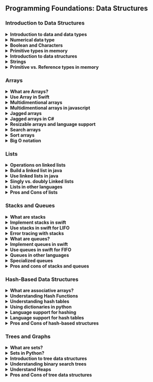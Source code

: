 ## Programming Foundations: Data Structures

### Introduction to Data Structures
<details>
    <summary><strong>Introduction to data and data types</strong></summary>
    <strong>Data Type:</strong> An attribute of data that describes the values it can have and how the data can be used
    <br>
    <br>
    Data is information that is stored or processed by a computer
    <br>
    <strong>Common Types of Data</strong>
    <br>
    <ul>
        <li>Numbers</li>
        <li>Letters</li>
        <li>True (1)</li>
        <li>False (0)</li>
    </ul>
</details>
<details>
    <summary><strong>Numerical data type</strong></summary>
    <strong>Two Types</strong>
    <ul>
        <li><strong>whole numbers: </strong>short - long - int</li>
        <li><strong>decimal numbers: </strong>double - float</li>
    </ul>
    <br>
    <strong>what the difference between each of these data types?</strong>
    <br>
    is the precision with which they store their values, in other words, <strong>the difference is the range of numerical values that data type can store.</strong>
    <br>
    <br>
    <strong>Whole Numbers</strong>
    <table>
        <tr>
            <td> Short </td>
            <td> -32,768 to 32,767 </td>
            <td> 16 bits </td>
        </tr>
        <tr>
            <td> Int </td>
            <td> ~-3 billion to ~2 billion </td>
            <td> 32 bits </td>
        </tr>
            <tr>
            <td> Long </td>
            <td> -(2^63)  to (2^63) </td>
            <td> 64 bits </td>
        </tr>
    </table>
    <br>
    <strong>decimal Numbers</strong>
    <table>
    <tr>
        <td> Float </td>
        <td> ~7 decimal digits </td>
        <td> 32 bits </td>
    </tr>
    <tr>
        <td> Double </td>
        <td> ~16 decimal digits </td>
        <td> 64 bits </td>
    </tr>
    </table>
    <br>
    <br>
    <strong>few examples of what storing various numbers</strong>
    <table>
        <tr>
            <td>Floats in Java</td>
            <td>float x = 10.0f;</td>
        </tr>
        <tr>
            <td>Numbers in Javascript</td>
            <td>var myNum = 29</td>
        </tr>
        <tr>
            <td>Doubles in Swift</td>
            <td>var myNum:Double = 10.24</td>
        </tr>
    </table>
    <br>
    <br>
    <strong>signed and unsigned data</strong>
    <br>
    <ul>
        <li><strong>signed data type</strong>can store the positive and negative numbers </li>
        <li><strong>unsigned data type</strong>can store only the positive</li>
    </ul>
    <br>
    byte is 8 bit => each byte can represent a letter
</details>
<details>
    <summary><strong>Boolean and Characters</strong></summary>
    A Boolean is a true or false value.
    <br>
    <strong>Boolean in C#:</strong>
    <br>
    bool isLightOn = false;
    <br>
    <br>
    <strong>Boolean in Python:</strong>
    <br>
    isLightOn = true;
    <br>
    <br>
    <strong>A character in c++:</strong>
    <br>
    char firstInitial = 'K';
    <br>
    <br>
    <strong>A character in Kotlin:</strong>
    <br>
    val firstInitial: char = 'K';
    <br>
    <br>
    <ul>
        <li>C++ the char takes (8 bits)</li>
        <li>Kotlin the char takes (16 bits)</li>
    </ul>
</details>
<details>
    <summary><strong>Primitive types in memory</strong></summary>
    <strong>Primitive Types</strong>
    <br>
    <ul>
        <li>ints</li>
        <li>doubles</li>
        <li>longs</li>
        <li>floats</li>
        <li>shorts</li>
        <li>booleans</li>
        <li>chars</li>
    </ul>
</details>
<details>
    <summary><strong>Introduction to data structures</strong></summary>
    <strong>Data Structures:</strong>is a collection with defined way of accessing and sorting items is referenced data types.
    <br>
    are containers they allow us to combine several pieces of data into a single structure
    <br>
    - have a specialized way and format of organizing and storing these pieces.
    - Data structures give us organization, storage, and access.
    <br>
    <br>
    <strong>Why use a data structure?</strong>
    <br>
    we could have created individual variables for every student and store the appropriate number of pets each student has in each variable
    <br>
    <strong>what exact size of data structure</strong>
    <br>
    depends allocated space for structure Number of piece of data size of each data piece
    <br>
    <ul>
        <li>int numberOfPetsForStudent1 = 0;</li>
        <li>int numberOfPetsForStudent2 = 1;</li>
        <li>int numberOfPetsForStudent3 = 0;</li>
    </ul>
    <br>
    when we try to do anything with that data like compute the average number of pets each student has or try to find out which value is most common <strong>it will be very difficult because the variables are not linked in any way</strong>
    <br>
    <strong>So we need data structures because they help us connect and group our data</strong>
    <br>
    <br>
    Different data structures are not only desiged to organize and store data to suit a specific purpose but also give a way to access and work with that data in an efficient manner
    <br>

> Data structures give us organization storage and access
</details>
<details>
    <summary><strong>Strings</strong></summary>
    <strong>String</strong>
    <ul>
        <li>Is a Referenced data type</li>
        <li>Is a data type composed of a sequence of characters.</li>
        <li>It's a data type that's built out of another data type.</li>
        <li>Its implemented with a data structure</li>
    </ul>
    <br>
    <br>
    <strong>String in javascript:</strong>
    <br>
    var name = "Jessican"
    <br>
    <br>
    <strong>String in Python:</strong>
    <br>
    name = 'Jessica'
    <br>
    <br>
    <strong>What Exact Size of Data Structure Depends On</strong>
    <ul>
        <li>Allocated space for structure</li>
        <li>Number of pieces of data</li>
        <li>Size of each data piece</li>
    </ul>
</details>
<details>
    <summary><strong>Primitive vs. Reference types in memory</strong></summary>
    primitive types that take up a specific amount of bits
    <br>
    <br>
    Data structures are different because the amount of space they take up often depends on how they are allocated, initialized and maintained
    <br>
    <br>
    <strong>Referenced Types (variableName -> memoryAddress -> value)</strong>
    <br>
    <ul>
        <li>Strings</li>
        <li>Data structures</li>
    </ul>
    <br>
    <strong>Primitive Types (variableName -> data)</strong>
    <br>
    <ul>
        <li>int</li>
        <li>boolean</li>
        <li>character</li>
        <li>float</li>
        <li>double</li>
        <li>short</li>
        <li>long</li>
    </ul>
    <br>
    Each Programming language determines what access you have to memory management tools
    <br>
    C++ (manage pointers, memory, and data)
</details>

### Arrays
<details>
    <summary><strong>What are Arrays?</strong></summary>
    <strong>Array:</strong> Collection of elements, where each item is identified by an index or key
    <br>
    <strong>Data Structure:</strong>A Collection with a defined way of accessing and storing items
</details>
<details>
    <summary><strong>Use Array in Swift</strong></summary>

```
var perStudentPetCount = [0, 1, 2, 3, 0, 2, 6, 2, 3, 1, 2, 3, 4, 0, 1, 2, 1, 0]
var numOfStudent = perStudentPetCount.count


print(perStudentPetCount[2])
// print(perStudentPetCount[200])
print(numOfStudent)


// for loop example
var sum = 0
for individualPetCount in perStudentPetCount {
    sum = sum + individualPetCount
}
print(sum)


var average = sum / numOfStudent
print(average)
```
<br>
    every element in the array have an unique index the index start from 0
</details>
<details>
    <summary><strong>Multidimentional arrays</strong></summary>
    <br>
    with multidimentional array we can add the diemension of a column
    <br>
    <strong>Appetizers:</strong> Salad - Soup - Cheese Plate
    <br>
    <strong>Main Courses:</strong> Chicken - Salmon - Lasagna
    <br>
    <br>
    <table>
        <tr>
            <td>(0,0)</td>
            <td>(0,1)</td>
            <td>(0,2)</td>
        </tr>
        <tr>
            <td>(1,0)</td>
            <td>(1,1)</td>
            <td>(1,2)</td>
        </tr>
    </table>
    <br>
     2d array is an array and every element in the array is an array itself The rule is that every inner array must have the same number of elements
</details>
<details>
    <summary><strong>Multidimentional arrays in javascript</strong></summary>

```
const dinnerChoices = [
    ["salad", "soup", "cheese plate"],
    ["Chicken", "Salmon", "Lasagna"],
]

let appIndex = 0
let mainDishIndex = 1

const firstApp = dinnerChoices[appIndex][0]
const secondApp =  dinnerChoices[appIndex][1]
const thirdMainDish = dinnerChoices[mainDishIndex][2]

console.log(firstApp)
console.log(secondApp)
console.log(thirdMainDish)

dinnerChoices[mainDishIndex][0] = "steak"
console.log(dinnerChoices[mainDishIndex][0])


console.log(dinnerChoices)
```
</details>
<details>
    <summary><strong>Jagged arrays</strong></summary>
    A jagged array can have elements of different dimensions and sizes
    <br>
    like multidimensional array but each inner array can have different number of elements
    <br>
    this means that if we're iterating through the array we'll need to access the length of each individual array because their sizes can be different.
</details>
<details>
    <summary><strong>Jagged arrays in C#</strong></summary>

```
using System;

class Program
{
    static void Main()
    {
        int[][] jagged = new int[3][];

        // set row 0
        jagged[0] = new int[2];
        jagged[0][0] = 8;
        jagged[0][1] = 10;

        // set row 1
        jagged[1] = new int[9];

        // set row 2
        jagged[2] = new int[4] {20, 30, 40, 50};

        Console.WriteLine("At row, col 0: " + jagged[2][0]);
        Console.WriteLine("At row, col 0: " + jagged[2][3]);

    }
}
```
</details>
<details>
    <summary><strong>Resizable arrays and language support</strong></summary>
    <strong>Java, C++</strong>
    <br>
    Basic arrays cannot be resized
    <br>
    <br>
    <strong>Ruby, Javascript</strong>
    <br>
    Basic arrays can be resized
    <br>
    <br>
    <strong>Java</strong>
    <br>
    <ul>
        <li><strong>Immutable:</strong> basic array data</li>
        <li><strong>Mutable:</strong> java classes give us resizable versions</li>
        <li><strong>ArrayList:</strong> comes with extra functionality</li>
    </ul>
    <br>
    <br>
    <strong>ArrayList and Data</strong>
    <br>
    <ul>
        <li>An arrayList is an array under the surface</li>
        <li>Fouce less on maintaining data structures and more on creating</li>
    </ul>
    <br>
    myArrayList.add(2, 10) --> insert the value 10 at index 2
    <br>
    <br>
    <strong>Add, push</strong> Adding to the back of the array
    <br>
    <strong>Remove, pop</strong> Removing from the back of the array
    <br>
    <br>
    <strong>Insert Functionality in Non-mutable Arrays</strong>
    <br>
    <table>
        <tr>
            <td><strong>Basic array in big enough</strong></td>
            <td><strong>Basic array is not big enough</strong></td>
        </tr>
        <tr>
            <td>Items are shuffeld down and new item is added</td>
            <td>All contents copied into a new, bigger basic array, and new items are also copied over with it</td>
        </tr>
    </table>
</details>
<details>
    <summary><strong>Search arrays</strong></summary>
    <strong>Input:</strong> object
    <br>
    <strong>Output:</strong> true/flase value or index
    <br>
    <br>
    <strong>How can we search?</strong>
    <br>
    <ul>
        <li>Check every item</li>
        <li>if match, return true</li>
        <li>If no match (after searching the entire structure), return false</li>
    </ul>
    <br>
    <strong>Example: Java</strong>
    <br>

```
Linear Search / Brute Force soultion in java
for (int i = 0; i < array.length; i++) {
    if item == array[i]{
        return true;
    }
    return false;
}
```
<br>
    <br>
    <strong>Array Search Reminders</strong>
    <br>
    <ul>
        <li>Linear search occurs behind the scences</li>
        <li>indexOf has no information about your data</li>
        <li>Check every element</li>
    </ul>
</details>
<details>
    <summary><strong>Sort arrays</strong></summary>
    <strong>Sorting with Programming Language</strong>
    <br>
    <ul>
        <li>Call sorting function to your collection of object</li>
        <li>Pass your data structure as a parameter to a sorting function</li>
    </ul>
    <br>
    when sorting objects you must define which attribute the objects will be sorted accordingly  this called Defining a comparator to sort
</details>
<details>
    <summary><strong>Big O notation</strong></summary>
    <strong>Big O Notation</strong> Notation used to describe the performance or complexity of an algorithm
    <br>
    classifies performance as the input size grows
    <br>
    "O" indicate the order of operation: time scale to perform an operation
    <br>
    It usually describes the worst case scenario of how long it takes to perform a given operation.
    <br>
    Many algorithms and data structures have more than one O inserting data, searching for data, deleting data, etc.
    <br>
    <br>
    <strong>Operations</strong>
    <br>
    <ul>
        <li>Access</li>
        <li>Updated</li>
        <li>Insert</li>
        <li>Search</li>
        <li>Delete</li>
        <li>Sort</li>
    </ul>
    <br>
    <strong>O(1) Time</strong>
    <br>
    <ul>
        <li>Consisitent duraiton of algorithm execution in same time (or space) regardless of the size of the input </li>
        <li>Also called "constant time"</li>
    </ul>
    <br>
    <strong>Outcomes: Insertion</strong>
    <br>
    Best-case-scenario --> Large enough array --> O(1) time (Constant time)
    <br>
    Worst-case-scenario --> Array is full --> O(n) time (linear time)
    <br>
    <br>
    <strong>Outcomes: Search</strong>
    <br>
    Best-case-scenario --> Compare to item --> O(1) time (Constant time)
    <br>
    Worst-case-scenario --> item does not exist --> O(n) time (linear time)
    <br>
    <br>
    <strong>Outcomes: Deletion</strong>
    <br>
    Best-case-scenario --> Locate and delete item --> O(1) time (Constant time)
    <br>
    Worst-case-scenario --> Search, then locate then delete item--> O(n) time (linear time)
    <br>
    <br>
    <strong>Sorting</strong>
    <br>
    <ul>
        <li>Insetion sort</li>
        <li>Merge sort</li>
        <li>Heap sort</li>
        <li>Bubble sort</li>
        <li>Bucket sort</li>
        <li>Radix sort</li>
    </ul>
</details>

### Lists
<details>
    <summary><strong>Operations on linked lists</strong></summary>
    <ul>
        <li>
          <strong>Add</strong>
          <br>
           To add an item, it's easiest to insert at the back or front of the list.
          <br>
           When inserting at the front, we can initialize the new node with the appropriate data and set the new node's next pointer to point to the first node.
          <br>
           When inserting at the back of the list, we take the last node of the list and set its next pointer to our new node.
          <br>
        </li>
        <li>
            <strong>Access</strong>
            <br>
            To access an item, we don't have to have an index like we do with an array.
            <br>
            This means we have to follow the pointers until we find the item we want to access.
        </li>
        <li>
            <strong>Delete</strong>
            <br>
            To delete an item, we first have to find the item and then, update the next pointer of the node preceding and following that node.
        </li>
        <li>
            <strong>Search</strong>
            <br>
            to search for an item We have to traverse through the entire list to find anode with a specific value or find out that the data does not even exist in the list.
        </li>
        <li>
            <strong>Insert</strong>
            <br>
            Let's say we wanted to add a train car somewhere else in the list.
            <br>
            We'd have to follow the pointers to that specific place and then update the pointers so that the previous train car points to our new train car and our new train car points to the next element.
        </li>
    </ul>
    <br>
    <strong>linked list:</strong>the elements of a linked list are not stored at contiguous locations. Instead, we link the elements using pointers.
    <br>
    is a linear collection of data elements called nodes contain reference to the next node in the list Hold whatever data the application needs
    <br>
    <br>
    <strong>node:</strong>contains data and a pointer to the next node the first item you add to the list called the head
</details>
<details>
    <summary><strong>Build a linked list in java</strong></summary>

```
// Linked List
public class LinkedListFromScratch {
    Node head;

    public void add(int data) {
        // LL is empty
        if (this.head == null){
            this.head = new Node(data);
        } else {
        // LL is not empty
            Node nodeToAdd = new Node(data);
            nodeToAdd.next = this.head;
            this.head = nodeToAdd;
        }
    }

    public static void main(String[] args) {
        LinkedListFromScratch myList = new LinkedListFromScratch();
        myList.add(10);
        myList.add(18);
        System.out.println(myList.head.data);
        System.out.println(myList.head.next.data);
    }
}

// Node
class Node {
    int data;
    Node next;

    Node(int d) {this.data = d; }
}
```
</details>
<details>
    <summary><strong>Use linked lists in java</strong></summary>

```
import java.util.LinkedList;

public class MyClass {
    public static void main(String args[]) {
        LinkedList travelBucketList = new LinkedList();

        // Add Items
        travelBucketList.add("santorini, Greece");
        travelBucketList.addFirst("Barcelona, Spain");
        travelBucketList.addLast("Tokyo, Japan");
        travelBucketList.add(2, "Galapagos Islands, Ecuador");
        System.out.println(travelBucketList);

        // Access
        System.out.println(travelBucketList.get(2));
        System.out.println(travelBucketList.getFirst());


        System.out.println(travelBucketList.contains("Barcelona, Spain"));

        // Remove Items
        travelBucketList.removeFirst();
        travelBucketList.removeLast();
        System.out.println(travelBucketList);

        travelBucketList.remove("santorini, Greece");
        travelBucketList.remove(0);
        System.out.println(travelBucketList);

    }
}
```
</details>
<details>
    <summary><strong>Singly vs. doubly Linked lists</strong></summary>
    <strong>Singly Linked</strong> they only have a pointer pointing to the next node in the list. with only a next pointer you can only traverse forward through a list you cannot go backwards
    <br>
    <strong>each item has point to the next item in the list</strong>
    <br>
    <br>
    <strong>doubly Linked</strong> we have a next and previous pointer and we can go through the list forward or backward
    <br>
    <strong>each item in the list has two pointers to the next and previous element </strong>
</details>
<details>
    <summary><strong>Lists in other languages</strong></summary>
    <strong>Java</strong>
    <br>
    <strong>java.util package</strong>
    <br>
    <ul>
        <strong>List interface</strong>
        <li>ArrayList class</li>
        <li>LinkedList class</li>
    </ul>
    <br>
    <br>
    <strong>ArrayList</strong>
    <br>
    <ul>
        <li>Has behavior of a list on the surface</li>
        <li>Stored as an array under the hood</li>
    </ul>
    <br>
    <br>
    <strong>C#</strong>
    <br>
    <ul>
        <strong>Systems.Collections</strong>
        <li>LinkedList</li>
    </ul>
    <br>
    <br>
    No built-in linked lists for swift, Ruby, and javascript
    <br>
    <br>
    <strong>Python</strong>
    <br>
    <ul>
        <li>Lists are resible arrays</li>
        <li>No built-in linked list implementaion</li>
    </ul>
</details>
<details>
    <summary><strong>Pros and Cons of lists</strong></summary>
    <strong>inserting and deleting</strong>
    <br>
    elements can be easily [inserted] and [removed] with O(1) performance
    <br>
    This is because linked lists have next pointers and do not need to be stored contiguously in memory
    <br>
    underlying memory doesn't need to be reorganized
    <br>
    <br>
    <strong>Cons:</strong>
    <br>
    <ul>
        <li>
            <strong>Access</strong>
            Can't do constant-time random item access
            <br>
            Item lookup[Access] is linear in time complexity (O(n))
            <br>
            because items don't have index or even keywords
        </li>
        <li>
            <strong>Updating</strong>
            take O(n) time
            <br>
            because we need to find the appropriate node and then update its value.
        </li>
        <li>
            <strong>Searching and deleting</strong>
            take linear, or O of N time in the worst case,
            <br>
            because we have to search for the element in order to find it, access it, and delete it
        </li>
    </ul>
    <br>
    Sorting: Merge sort is often preferred for sorting a linked list.
    <br>
    Other algorithms, such as quick sort and heap sort are not ideal because linked lists have slow, random access performance.
    <br>
    <br>
    In random access, we should be able to say an index and get the item at that slot immediately, like in array.
</details>

### Stacks and Queues
<details>
    <summary><strong>What are stacks</strong></summary>
    <strong>Stacks</strong> is an ordered series of objects just like a list but its intended use is slightly different we push objectives on to the stack and pop objects off of it
    <br>
    collection that support push and pop operations
    <br>
    stacks are great for programs where you need to reverse things
    <br>
    Stacks are also good for keeping track of state as things are pushed on and popped off the stacks
    <br>
    <strong>(LIFO)</strong> Last in, First out -> The last item pushed is the first one popped
    <br>
    <br>
    if you wanted to add or remove from the bottom of the stack, you would have to lift the entire stack in order to add that item.
    <br>
    This is why for stacks we add and remove from the top.
    <br>
    <br>
    <strong>stacks Uses</strong>
    <br>
    <ul>
        <li>Expression processing </li>
        <li>Backtracking: browser back stack, for example Error tracing </li>
    </ul>
    <br>
    <strong> Stacks are great for </strong>
    <br>
    <ul>
        <li>Reversing things </li>
        <li>Keeping track ot state </li>
        <li>Add/remove from the back of structure </li>
    </ul>
</details>
<details>
    <summary><strong>Implement stacks in swift</strong></summary>
    <strong>How do stacks work in code?</strong>
    <br>
    Stacks are essentially an ordered list with a specific wat of adding and removing items you can only add and remove from the top
</details>
<details>
    <summary><strong>Use stacks in swift for LIFO</strong></summary>

```
class Stack {
    var stackArray = [String]()

    // Push
    func push(item:String) {
        self.stackArray.append(item)
    }

    // Pop
    func pop()->String? {
        if self.stackArray.last != nil {
            let lastString = self.stackArray.last
            self.stackArray.removeLast()
            return lastString!
        } else {
            return nil
        }
    }

    // Peek
    func peek() -> String? {
        if self.stackArray.last != nil {
            return self.stackArray.last
        } else {
            return nil
        }
    }
}


var deck:Stack = Stack()

deck.push(item: "Heart : Queen")
deck.push(item: "Spade : Jake")
deck.push(item: "Heart : 9")
deck.push(item: "Diamond : 4")
print(deck.peek()!)
print(deck.peek()!)

var firstItemPopped = deck.pop()
var secondItemPopped = deck.pop()
print(firstItemPopped!)
print(secondItemPopped!)
```

</details>
<details>
    <summary><strong>Error tracing with stacks</strong></summary>
    <strong>Runtime stack keeps track of variables</strong> you currently have acces to and what subroutine or function you are in, whenever you get an error, an error message coming from the runtime stack usually appears and <strong>you can retrace your steps and find the error in your code</strong>
    <br>

```
import java.util.Stack;
public class MyClass {
    public static void main(String args[]){
        Stack myStack = new Stack();
        myStack.push("hi");
        myStack.pop();
        myStack.pop();
    }
}
```
</details>
<details>
    <summary><strong>What are queues?</strong></summary>
    <strong>Queues</strong> it is designed to have elements inserted at the end of the queue and elements removed from the beginning of the queue
    <br>
    collection that supports adding and removing - follow FIFO  rule - first in first out - first item added is the first item out
    <br>
    <br>
    <strong>Enqueue</strong> is when an item is added to a list
    <br>
    <strong>Dequeue</strong> is when an item is removed from the list
    <br>
    <strong>Peek</strong>See the first item in the queue without removing it
</details>
<details>
    <summary><strong>Implement queues in swift</strong></summary>
    <strong>Stack Functionality</strong>
    <ul>
        <li>Use the tools from the language</li>
        <li>Decide how the queue is implemented</li>
        <li>implement your own</li>
    </ul>
</details>
<details>
    <summary><strong>Use queues in swift for FlFO</strong></summary>

```
class Queue {
    var queueArray = [String]()

    // enqueue
    func enqueue(item:String) {
        self.queueArray.append(item)
    }

    // Pop
    func dequeue()->String? {
        if self.queueArray.first != nil {
            let firstString = self.queueArray.first
            self.queueArray.removeFirst()
            return firstString!
        } else {
            return nil
        }
    }

    // peek
    func peek() -> String? {
        if self.queueArray.first != nil {
            return self.queueArray.first
        } else {
            return nil
        }
    }
}


var myQueue = Queue()
myQueue.enqueue(item: "peggy")
myQueue.enqueue(item: "Larry")
myQueue.enqueue(item: "Serena")

print(myQueue.peek()!)
print(myQueue.peek()!)
var firstToLeave = myQueue.dequeue()
print(myQueue.peek()!)
```
</details>
<details>
    <summary><strong>Queues in other languages</strong></summary>
    <strong>C#</strong>
    <br>
    <ul>
        <li>Enqueue and dequeue</li>
    </ul>
    <br>
    <strong>Python</strong>
    <br>
    <ul>
        <li>put()</li>
        <li>get()</li>
    </ul>
    <br>
    <strong>Ruby and Javascript</strong>
    <br>
    <ul>
        <li>Dynamic arrays</li>
    </ul>
    <strong>C++</strong>
    <br>
    <ul>
        <li>push_back</li>
        <li>pop_front</li>
    </ul>
    <br>
</details>
<details>
    <summary><strong>Specialized queues</strong></summary>
    <strong>Priority Queue</strong>
    <br>
    <ul>
        <li>Each element has a priority associated with it</li>
        <li>if you add multiple items that have the same priority, they will queue as normal first-in, first-out order Not supported in all languages </li>
    </ul>
    <br>
    Java has priority queues
    <br>
    C++ has a priority container
    <br>
    <br>
    <storng>D-E-Q-U-E-K -> Double-ended queue</storng>
    <ul>
        <li>double-ended queue is like having a stack and a queue at the same time.</li>
        <li>have a collection of items and we can add new items to this, but we can choose to add and remove from either end.</li>
        <li>restriction is we can't remove from anywhere else in the collection. </li>
    </ul>
    <br>
    <br>
    Items can be added or removed from either end
    <br>
    <br>
    <strong>D-E-Q-U-E-K vs. DEQUEUE</strong>
    <br>
    <ul>
        <li>DEQUEK is a noun</li>
        <li>DEQUEUE is a verb</li>
    </ul>
    <br>
    <strong>D-E-Q-U-E-K Implementaion</strong>
    <br>
    <ul>
        <li>Java has an interface</li>
        <li>C++ has a container</li>
        <li>Python has a class</li>
        <li>No option in Ruby or .NET, but you can use linked lists or dynamic arrays as alternatives</li>
    </ul>

</details>
<details>
    <summary><strong>Pros and cons of stacks and queues</strong></summary>
    <strong>What Stack Are Great For</strong>
    <br>
    <ul>
        <li>Reversing things</li>
        <li>Keeping track of state</li>
        <li>Add/remove from back of a structure</li>
    </ul>
    <br>
    Stacks are best to help keep state
    <br>
    Stacks are advantageous for last in, first out
    <br>
    Queue are advantageous for first in, first out (FLFO)
</details>


### Hash-Based Data Structures

<details>
    <summary><strong>What are associative arrays?</strong></summary>
    <strong>Associative Array:</strong> Collection of key-value parirs
    <br>
    Example: Sacramento: California
    <br>
    <br>
    <strong>Associated Array Rules</strong>
    <br>
    <ul>
        <li>Key-Value paris are bound together</li>
        <li>Each key must be unique</li>
        <li>Order isn't important</li>
        <li>Values are accessed with the key</li>
        <li>Values do not need to be unique</li>
    </ul>
</details>
<details>
    <summary><strong>Understanding Hash Functions</strong></summary>
    <strong>Hashing:</strong> is a way of taking some raw data and mixing it together to form a smaller single piece of data
    <br>
    <strong>Hash Inputs</strong>
    <br>
    <ul>
        <li>Characters</li>
        <li>Objects</li>
        <li>Numbers</li>
    </ul>
    <br>
    <strong>what's so great about hash function? </strong>
    <br>
    hash function are not reversible they are one way.
    <br>
    This means you cannot feed the hash value into another function and get the original data back
    <br>
    <br>
    <strong>Benefite of Hashing</strong>
    <br>
    Example: let's say a bank has database of a bunch of usernames and passwords. then a hacker comes along and somehow gains access to the database and has access to this information. Obviously this would be very bad if the passwords were stored in plain text because now the hacker would have direct access to everyone's login information.
    <br>
    However, as a security measure you could store a hash of the passwords instead. then when someone logs in, you could put their password, the series of characters, through the hash function and see if the resulting hash value matches the hash value you have stored in the database
    <br>
    <br>
    <strong>ASCII:</strong> Numerical representation of text characters
    <br>
    Example: T = 116,  W = 119
    <br>
    <br>
    <strong>Collision:</strong> Anytime two inputs produce the same hash value - when two keys have the same hash value
    <br>
    <br>
    <strong>How Hashing Works</strong>
    <br>
    <ul>
        <li>Password: twentytwoever</li>
        <li>ASCII Value: 1463   </li>
    </ul>
</details>
<details>
    <summary><strong>Understanding hash tables</strong></summary>
    <strong>A Hash Table</strong> is an implementaiton of the <strong>associative array abstract data structure</strong>
    <br>
    <br>
    <strong>Adding Key-Value Paris</strong>
    <br>
    <ul>
        <li>Always added as a set</li>
        <li>
            Keywords vary be language
            <ul>
                <li>Put</li>
                <li>Add</li>
                <li>Insert</li>
            </ul>
        </li>
    </ul>
    <br>
</details>
<details>
    <summary><strong>Using dictionaries in python</strong></summary>

```
statusToCapitals = {}

statusToCapitals["Texas"] = "Austing"
statusToCapitals["New York"] = "Albany"

print(statusToCapitals["New York"])
```
</details>
<details>
    <summary><strong>Language support for hashing</strong></summary>
    <strong>Hashing in Various Languages</strong>
    <br>
    <table>
        <tr>
            <td>Java</td>
            <td>hashCode function</td>
        </tr>
        <tr>
            <td>Swift</td>
            <td>hashValue property</td>
        </tr>
        <tr>
            <td>.Net</td>
            <td>GetHashCode function</td>
        </tr>
        <tr>
            <td>Python</td>
            <td>GetHashCode function</td>
        </tr>
        <tr>
            <td>Ruby</td>
            <td>GetHashCode function</td>
        </tr>
        <tr>
            <td>Javascript with Node.js</td>
            <td>npm install an appropraite module</td>
        </tr>
    </table>
    <br>
    A hash value is based on what it means for two objects to be equal
</details>
<details>
    <summary><strong>Language support for hash tables</strong></summary>
    <strong>Hash Tables across Languages</strong>
    <br>
    <ul>
        <li>Python: dict type</li>
        <li>Swift: dictionaries</li>
        <li>Ruby: hash class</li>
        <li>Javascript: Objects as associative arrays</li>
        <li>C#/.NET: hash table in System.Collections</li>
        <li>Java: hash table and hash map collecitons</li>
    </ul>
</details>
<details>
    <summary><strong>Pros and Cons of hash-based structures</strong></summary>
    Hash map operations always take the same amount of time, regardless of the size of the hash table
    <br>
    <strong>Hash Map Operations</strong>
    <br>
    <ul>
        <li>Search: O(1)</li>
        <li>Insertion: O(1)</li>
        <li>Deletion: O(1)</li>
    </ul>
    <br>
    Hash tables are excellect at managing many key-value pairs and volatile data
    <br>
    for small datasets, arrays are usually more efficient hash tables don't order entries in predictable way
    <br>
    <strong>Advantages:</strong>
    <br>
    <ul>
        <li>every item have a key. </li>
        <li>a key that allows us to access our data in a meaningful way.</li>
        <li>Key-value pair are bound together.</li>
        <li>key-to-value mapping are unique.</li>
        <li>value do not accessed with the key.</li>
        <li>Keys are mapped to data values by using a hash to compute an index value.</li>
        <li>hash tables are typically are usually more efficient.</li>
        <li>Order Isn't important.</li>
    </ul>
</details>

### Trees and Graphs

<details>
    <summary><strong>What are sets?</strong></summary>
    <strong>Set</strong>
    <ul>
        <li>A collection of unique items</li>
        <li>Order doesn't matter</li>
        <li>None of the elements are duplicated</li>
    </ul>
    <br>
    1. Take an object
    <br>
    2. Hash the object
    <br>
    3. Store the object using the index
    <br>
    <strong>Membership</strong>
    <br>
    typesOfClothing = {pants, shirts, skirts, shorts}
    <br>
    <br>
    <strong>Implementation</strong>
    <br>
    <ul>
        <li>Array (linear search)</li>
        <li>Linked list (travers)</li>
    </ul>
    <br>
    <br>
    <strong>Why use sets ?</strong>
    <br>
    sets are a way of grouping things with a common property.
    <br>
    <strong>Implementation</strong>
    <br>
    sets are actually using the same idea of hash tables most of the time.
    <br>
    Instead of hashing a key to store a separate value object, when you're using a set, the key is the value.
    <br>
    We don't have two pieces of information, we're just adding one.
    <br>
    So a set works by taking an object, hashing it, and then using the generated index to store the object itself.
    <br>
    Then, to check membership, to find out if we already know about a particular object, we just repeat the process and see if this object is already stored.
    <br>
    We only care about membership, if the object is already in the set.
    <br>
    In checking to see if an object is in the set, we already need to have the object itself,which is why we never use sets for retrieval of data.
</details>
<details>
    <summary><strong>Sets in Python?</strong></summary>

```
primaryColors = frozenset(["red", "blue", "yellow"])

color = "green"

if color.lower() in primaryColors:
    print(color + " is a primary color")
else:
    print(color + " is not a primary color")

letters = set(['a', 'b'])
letters.add('c')
print(letters)
```
</details>
<details>
    <summary><strong>Introduction to tree data structures</strong></summary>
    <strong>A tree data structure </strong>
    <br>
    Like a linked list, a tree data structure contains nodes but it's really a collection of nodes.
    <br>
    The main difference is that the nodes in the tree might be linked to one, two or more nodes.
    <br>
    the root is the parent of both of these child nodes and the root itself has no parent.
    <br>
    child nodes with the same parent are siblings
    <br>
    <br>
    <strong>What Each Node Can have</strong>
    <br>
    <ul>
        <li>Many children</li>
        <li>Just one child</li>
        <li>No children</li>
    </ul>
    <br>
    <br>
    <strong>Pros: </strong>
    <br>
    If your data has an order and you will be inserting, deleting, searching and accessing items a lot, then binary search trees are great.
    <br>
    <img src="https://lh5.googleusercontent.com/xXGyjNx1cEcnblkhT7wgGVm2nRS2_eJgx_sAE-dh896H_99eR_kbwv5BKOqhDhyEPDLflb3Q_zhK9rIptZIm=w1366-h625-rw">
</details>
<details>
    <summary><strong>Understanding binary search trees</strong></summary>
    <strong>A binary tree is</strong>
    <ul>
        <li>a specialized type of tree. </li>
        <li>It adds the constraint that each node has two immediate child nodes. </li>
        <li>We call the child nodes left and right nodes respectively.</li>
    </ul>
    Binary search trees are used to implement another data structure
    <br>
    <ul>
        <li>C++: sets are implemented with BSTs</li>
        <li>C#, .NET: sorted dictionaires are implemented with BSTs</li>
        <li>Java: TreeMap implemented with a red-black tree</li>
        <li>Javascript, Ruby, Python: Third-party implementations available</li>
    </ul>
    <br>
    <strong>A binary search tree (BST)</strong>
    <br>
    we keep track of order and keep a sorted data structure by being particular about what values are in the left child, right child, and parent nodes.
    <br>
    <br>
    <strong>the rules</strong>
    <br>
    <ul>
        <li>A left child node must be less than its parent </li>
        <li>A right child node must be more than its parent.</li>
    </ul>
</details>
<details>
    <summary><strong>Understand Heaps</strong></summary>
    <strong>Heap:</strong> A data structure implemented as a binary tree
    <br>
    where each parent had a maximum of two direct child nodes
    <br>
    <strong>What makes a heap special?</strong>
    <br>
    heaps are collection of objects, as we add items to the heap, they are always top to bottom, left to right
    <br>
    <strong>Constrain</strong>
    <br>
    As we add items to the heap, they are always added top to bottom, left to right.
    <br>
    We completely fill in the level before moving onto the next.
    <br>
    <strong>Priority Queue</strong>
    <br>
    <ul>
        <li>Order doesn't matter</li>
        <li>Heaps are used to implement</li>
    </ul>
</details>
<details>
    <summary><strong>Pros and Cons of tree data structures</strong></summary>
    Binary Search Tree: maintain sorted order while staying fast for insertion, deletion, and accessing
    <br>
    Heaps: great for priority queues
    <ul>
        <li>Find min/max: 0(1)</li>
        <li>Insert: 0(log(N))</li>
        <li>Search: 0(N)</li>
        <li>Delete: 0(N)</li>
    </ul>
</details>

